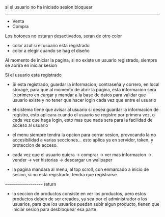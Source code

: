 si el usuario no ha iniciado sesion
bloquear

---

- Venta
- Compra

Los botones no estaran desactivados, seran de otro color

- color azul si el usuario esta registrado
- color a elegir cuando se hag el diseño

Al momento de iniciar la pagina, si no existe un
usuario registrado, siempre se abrira en iniciar sesion

Si el usuario esta registrado

- Si esta registrado, guardar la informacion, contraseña y correro, en local storage, para que al momento de abrir la pagina, esta informacion sera lo primero en cargar y mandar a la base de datos para validar que usuario existe y no tener que hacer login cada vez que entre el usuario

- el sistema tiene que avisar al usuario si desea guardar la informacion de registro, esto aplicara cuando el usuario se registre por primera vez, o cada vez que haga login, esto mas que nada sera para la facilidad de acceso al usuario

- el menu siempre tendra la opcion para cerrar sesion, provocando la no accesibilidad a varias secciones... esto aplica ya en servidor, token, y proteccion de acceso.

- cada vez que el usuario quiera
  -> comprar
  -> ver mas informacion
  -> vender
  -> ver historias
  -> descargar un wallpaper
- la pagina mandara al menu, al top scroll, con enmarcado a inicio de sesion, si no esta registrado, tendra que registrarse

------------------- return

- la seccion de productos consiste en ver los productos, pero estos productos deben de ser creados, ya sea por el administrador o los usuarios, para que los usuarios puedan subir algun producto, tienen que iniciar sesion para desbloquear esa parte
